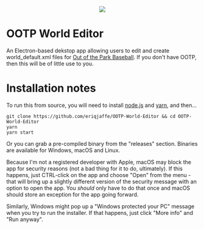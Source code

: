 <p align="center">
  <!--<img src="https://i.imgur.com/rjXwOIg.gif">-->
  <img src="https://i.imgur.com/GURZIgR.jpg">
</p>

# OOTP World Editor

An Electron-based dekstop app allowing users to edit and create world_default.xml files for [Out of the Park Baseball](https://www.ootpdevelopments.com/out-of-the-park-baseball-home).  If you don't have OOTP, then this will be of little use to you.

# Installation notes

To run this from source, you will need to install [node.js](https://nodejs.org/en/download/) and [yarn](https://yarnpkg.com/getting-started/install), and then...

```
git clone https://github.com/eriqjaffe/OOTP-World-Editor && cd OOTP-World-Editor
yarn
yarn start
```
Or you can grab a pre-compiled binary from the "releases" section.  Binaries are available for Windows, macOS and Linux.

Because I'm not a registered developer with Apple, macOS may block the app for security reasons (not a bad thing for it to do, ultimately).  If this happens, just CTRL-click on the app and choose "Open" from the menu - that will bring up a slightly different version of the security message with an option to open the app.  You *should* only have to do that once and macOS should store an exception for the app going forward.

Similarly, Windows might pop up a "Windows protected your PC" message when you try to run the installer.  If that happens, just click "More info" and "Run anyway".
